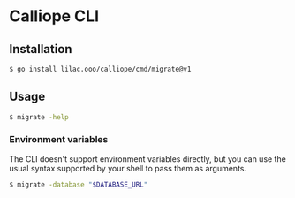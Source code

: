 # Calliope CLI

## Installation

```bash
$ go install lilac.ooo/calliope/cmd/migrate@v1
```

## Usage

```bash
$ migrate -help
```

### Environment variables

The CLI doesn't support environment variables directly, but you can use the usual syntax supported by your shell to pass them as arguments.

```bash
$ migrate -database "$DATABASE_URL"
```
